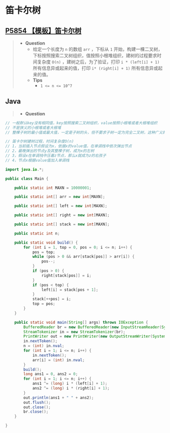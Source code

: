 # 笛卡尔树

## [P5854 【模板】笛卡尔树](https://www.luogu.com.cn/problem/P5854)

> - **Question**
>   - 给定一个长度为 `n` 的数组 `arr` ，下标从 `1` 开始，构建一棵二叉树，下标按照搜索二叉树组织，值按照小根堆组织，建树的过程要求时间复杂度 `O(n)` ，建树之后，为了验证，打印 `i * (left[i] + 1)` 所有信息异或起来的值，打印 `i* (right[i] + 1)` 所有信息异或起来的值。
>   - **Tips**
>     - `1 <= n <= 10^7`

## Java

> - **Question**

```java
// 一般默认key没有相同值，key按照搜索二叉树组织，value按照小根堆或者大根堆组织
// 不是狭义的小根堆或者大根堆
// 整棵子树的最小值或最大值，一定是子树的头，但不要求子树一定为完全二叉树，这种广义的堆

// 笛卡尔树建树过程，时间复杂度O(n)
// 1，当前插入节点假设为x，依据x的value值，在单调栈中依次弹出节点
// 2，最晚弹出的节点y及其整棵子树，成为x的左树
// 3，假设x在单调栈中压着z节点，那么x就成为z的右孩子
// 4，节点x根据value值加入单调栈

import java.io.*;

public class Main {

    public static int MAXN = 10000001;

    public static int[] arr = new int[MAXN];

    public static int[] left = new int[MAXN];

    public static int[] right = new int[MAXN];

    public static int[] stack = new int[MAXN];

    public static int n;

    public static void build() {
        for (int i = 1, top = 0, pos = 0; i <= n; i++) {
            pos = top;
            while (pos > 0 && arr[stack[pos]] > arr[i]) {
                pos--;
            }
            if (pos > 0) {
                right[stack[pos]] = i;
            }
            if (pos < top) {
                left[i] = stack[pos + 1];
            }
            stack[++pos] = i;
            top = pos;
        }
    }

    public static void main(String[] args) throws IOException {
        BufferedReader br = new BufferedReader(new InputStreamReader(System.in));
        StreamTokenizer in = new StreamTokenizer(br);
        PrintWriter out = new PrintWriter(new OutputStreamWriter(System.out));
        in.nextToken();
        n = (int) in.nval;
        for (int i = 1; i <= n; i++) {
            in.nextToken();
            arr[i] = (int) in.nval;
        }
        build();
        long ans1 = 0, ans2 = 0;
        for (int i = 1; i <= n; i++) {
            ans1 ^= (long) i * (left[i] + 1);
            ans2 ^= (long) i * (right[i] + 1);
        }
        out.println(ans1 + " " + ans2);
        out.flush();
        out.close();
        br.close();
    }

}
```
